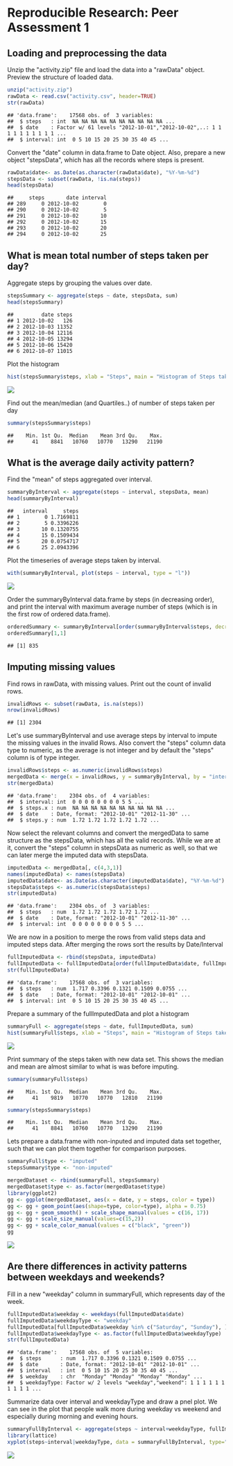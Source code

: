 # Reproducible Research: Peer Assessment 1


## Loading and preprocessing the data
Unzip the "activity.zip" file and load the data into a "rawData" object. Preview the structure of loaded data.


```r
unzip("activity.zip")
rawData <- read.csv("activity.csv", header=TRUE)
str(rawData)
```

```
## 'data.frame':	17568 obs. of  3 variables:
##  $ steps   : int  NA NA NA NA NA NA NA NA NA NA ...
##  $ date    : Factor w/ 61 levels "2012-10-01","2012-10-02",..: 1 1 1 1 1 1 1 1 1 1 ...
##  $ interval: int  0 5 10 15 20 25 30 35 40 45 ...
```

Convert the "date" column in data.frame to Date object. Also, prepare a new object "stepsData", which has all the records where steps is present.


```r
rawData$date<- as.Date(as.character(rawData$date), "%Y-%m-%d")
stepsData <- subset(rawData, !is.na(steps))
head(stepsData)
```

```
##     steps       date interval
## 289     0 2012-10-02        0
## 290     0 2012-10-02        5
## 291     0 2012-10-02       10
## 292     0 2012-10-02       15
## 293     0 2012-10-02       20
## 294     0 2012-10-02       25
```

## What is mean total number of steps taken per day?

Aggregate steps by grouping the values over date.

```r
stepsSummary <- aggregate(steps ~ date, stepsData, sum)
head(stepsSummary)
```

```
##         date steps
## 1 2012-10-02   126
## 2 2012-10-03 11352
## 3 2012-10-04 12116
## 4 2012-10-05 13294
## 5 2012-10-06 15420
## 6 2012-10-07 11015
```

Plot the histogram

```r
hist(stepsSummary$steps, xlab = "Steps", main = "Histogram of Steps taken in a day")
```

![](PA1_template_files/figure-html/unnamed-chunk-4-1.png)<!-- -->

Find out the mean/median (and Quartiles..) of number of steps taken per day

```r
summary(stepsSummary$steps)
```

```
##    Min. 1st Qu.  Median    Mean 3rd Qu.    Max. 
##      41    8841   10760   10770   13290   21190
```


## What is the average daily activity pattern?

Find the "mean" of steps aggregated over interval.


```r
summaryByInterval <- aggregate(steps ~ interval, stepsData, mean)
head(summaryByInterval)
```

```
##   interval     steps
## 1        0 1.7169811
## 2        5 0.3396226
## 3       10 0.1320755
## 4       15 0.1509434
## 5       20 0.0754717
## 6       25 2.0943396
```

Plot the timeseries of average steps taken by interval.


```r
with(summaryByInterval, plot(steps ~ interval, type = "l"))
```

![](PA1_template_files/figure-html/unnamed-chunk-7-1.png)<!-- -->

Order the summaryByInterval data.frame by steps (in decreasing order), and print the interval with maximum average number of steps (which is in the first row of ordered data.frame).


```r
orderedSummary <- summaryByInterval[order(summaryByInterval$steps, decreasing = TRUE), ]
orderedSummary[1,1]
```

```
## [1] 835
```


## Imputing missing values
Find rows in rawData, with missing values. Print out the count of invalid rows.


```r
invalidRows <- subset(rawData, is.na(steps))
nrow(invalidRows)
```

```
## [1] 2304
```

Let's use summaryByInterval and use average steps by interval to impute the missing values in the invalid Rows. Also convert the "steps" column data type to numeric, as the average is not integer and by default the "steps" column is of type integer. 


```r
invalidRows$steps <- as.numeric(invalidRows$steps)
mergedData <- merge(x = invalidRows, y = summaryByInterval, by = "interval", all.x = TRUE)
str(mergedData)
```

```
## 'data.frame':	2304 obs. of  4 variables:
##  $ interval: int  0 0 0 0 0 0 0 0 5 5 ...
##  $ steps.x : num  NA NA NA NA NA NA NA NA NA NA ...
##  $ date    : Date, format: "2012-10-01" "2012-11-30" ...
##  $ steps.y : num  1.72 1.72 1.72 1.72 1.72 ...
```

Now select the relevant columns and convert the mergedData to same structure as the stepsData, which has all the valid records. While we are at it, convert the "steps" column in stepsData as numeric as well, so that we can later merge the imputed data with stepsData.


```r
imputedData <- mergedData[, c(4,3,1)]
names(imputedData) <- names(stepsData)
imputedData$date<- as.Date(as.character(imputedData$date), "%Y-%m-%d")
stepsData$steps <- as.numeric(stepsData$steps)
str(imputedData)
```

```
## 'data.frame':	2304 obs. of  3 variables:
##  $ steps   : num  1.72 1.72 1.72 1.72 1.72 ...
##  $ date    : Date, format: "2012-10-01" "2012-11-30" ...
##  $ interval: int  0 0 0 0 0 0 0 0 5 5 ...
```

We are now in a position to merge the rows from valid steps data and imputed steps data. After merging the rows sort the results by Date/Interval


```r
fullImputedData <- rbind(stepsData, imputedData)
fullImputedData <- fullImputedData[order(fullImputedData$date, fullImputedData$interval), ]
str(fullImputedData)
```

```
## 'data.frame':	17568 obs. of  3 variables:
##  $ steps   : num  1.717 0.3396 0.1321 0.1509 0.0755 ...
##  $ date    : Date, format: "2012-10-01" "2012-10-01" ...
##  $ interval: int  0 5 10 15 20 25 30 35 40 45 ...
```

Prepare a summary of the fullImputedData and plot a histogram


```r
summaryFull <- aggregate(steps ~ date, fullImputedData, sum)
hist(summaryFull$steps, xlab = "Steps", main = "Histogram of Steps taken in a day (imputed data)")
```

![](PA1_template_files/figure-html/unnamed-chunk-13-1.png)<!-- -->

Print summary of the steps taken with new data set. This shows the median and mean are almost  similar to what is was before imputing.

```r
summary(summaryFull$steps)
```

```
##    Min. 1st Qu.  Median    Mean 3rd Qu.    Max. 
##      41    9819   10770   10770   12810   21190
```

```r
summary(stepsSummary$steps)
```

```
##    Min. 1st Qu.  Median    Mean 3rd Qu.    Max. 
##      41    8841   10760   10770   13290   21190
```

Lets prepare a data.frame with non-inputed and imputed data set together, such that we can plot them together for comparison purposes.

```r
summaryFull$type <- "imputed"
stepsSummary$type <- "non-imputed"

mergedDataset <- rbind(summaryFull, stepsSummary)
mergedDataset$type <- as.factor(mergedDataset$type)
library(ggplot2)
gg <- ggplot(mergedDataset, aes(x = date, y = steps, color = type)) 
gg <- gg + geom_point(aes(shape=type, color=type), alpha = 0.75)  
gg <- gg + geom_smooth() + scale_shape_manual(values = c(16, 17)) 
gg <- gg + scale_size_manual(values=c(15,2)) 
gg <- gg + scale_color_manual(values = c("black", "green"))
gg
```

![](PA1_template_files/figure-html/unnamed-chunk-15-1.png)<!-- -->


## Are there differences in activity patterns between weekdays and weekends?

Fill in a new "weekday" column in summaryFull, which represents day of the week.


```r
fullImputedData$weekday <- weekdays(fullImputedData$date)
fullImputedData$weekdayType <- "weekday"
fullImputedData[fullImputedData$weekday %in% c("Saturday", "Sunday"), ]$weekdayType <- "weekend"
fullImputedData$weekdayType <- as.factor(fullImputedData$weekdayType)
str(fullImputedData)
```

```
## 'data.frame':	17568 obs. of  5 variables:
##  $ steps      : num  1.717 0.3396 0.1321 0.1509 0.0755 ...
##  $ date       : Date, format: "2012-10-01" "2012-10-01" ...
##  $ interval   : int  0 5 10 15 20 25 30 35 40 45 ...
##  $ weekday    : chr  "Monday" "Monday" "Monday" "Monday" ...
##  $ weekdayType: Factor w/ 2 levels "weekday","weekend": 1 1 1 1 1 1 1 1 1 1 ...
```

Summarize data over interval and weekdayType and draw a pnel plot. We can see in the plot that people walk more during weekday vs weekend and especially during morning and evening hours.


```r
summaryFullByInterval <- aggregate(steps ~ interval+weekdayType, fullImputedData, sum)
library(lattice)
xyplot(steps~interval|weekdayType, data = summaryFullByInterval, type="l")
```

![](PA1_template_files/figure-html/unnamed-chunk-17-1.png)<!-- -->

